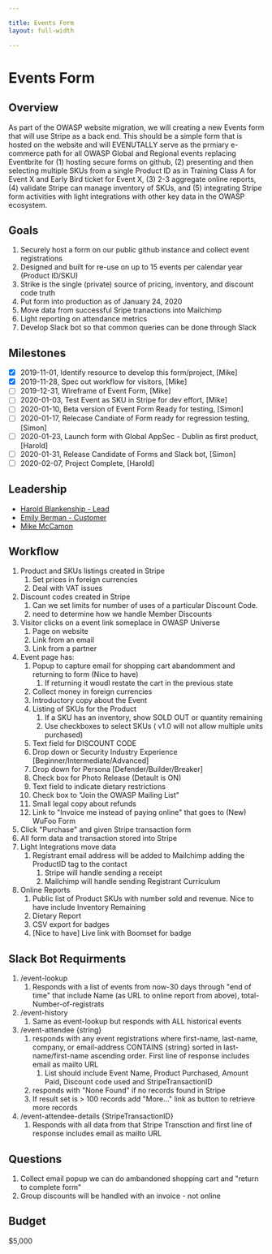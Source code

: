 ```yaml
---

title: Events Form
layout: full-width

---
```


# Events Form

## Overview

As part of the OWASP website migration, we will creating a new Events form that will use Stripe as a back end. This should be a simple form that is hosted on the website and will EVENUTALLY serve as the prmiary e-commerce path for all OWASP Global and Regional events replacing Eventbrite for (1) hosting secure forms on github, (2) presenting and then selecting multiple SKUs from a single Product ID as in Training Class A for Event X and Early Bird ticket for Event X, (3) 2-3 aggregate online reports, (4) validate Stripe can manage inventory of SKUs, and (5) integrating Stripe form activities with light integrations with other key data in the OWASP ecosystem.

## Goals

1. Securely host a form on our public github instance and collect event registrations
1. Designed and built for re-use on up to 15 events per calendar year (Product ID/SKU)
1. Strike is the single (private) source of pricing, inventory, and discount code truth
2. Put form into production as of January 24, 2020
3. Move data from successful Sripe tranactions into Mailchimp
3. Light reporting on attendance metrics
4. Develop Slack bot so that common queries can be done through Slack

## Milestones
- [x] 2019-11-01, Identify resource to develop this form/project, [Mike]
- [x] 2019-11-28, Spec out workflow for visitors, [Mike]
- [ ] 2019-12-31, Wireframe of Event Form, [Mike]
- [ ] 2020-01-03, Test Event as SKU in Stripe for dev effort, [Mike]
- [ ] 2020-01-10, Beta version of Event Form Ready for testing, [Simon]
- [ ] 2020-01-17, Relecase Candiate of Form ready for regression testing, [Simon]
- [ ] 2020-01-23, Launch form with Global AppSec - Dublin as first product, [Harold]
- [ ] 2020-01-31, Release Candidate of Forms and Slack bot, [Simon]
- [ ] 2020-02-07, Project Complete, [Harold]

## Leadership

* [Harold Blankenship - Lead](mailto:Harold.blankenship@owasp.com?subject=Project:%20Events%20Form)
* [Emily Berman - Customer](mailto:emily.berman@owasp.com?subject=Project:%20Events%20Form)
* [Mike McCamon](mailto:mike.mccamon@owasp.com?subject=Project:%20Events%20Form)

## Workflow
1. Product and SKUs listings created in Stripe
   1. Set prices in foreign currencies
   1. Deal with VAT issues
2. Discount codes created in Stripe
   1. Can we set limits for number of uses of a particular Discount Code.
   2. need to determine how we handle Member Discounts
1. Visitor clicks on a event link someplace in OWASP Universe
   1. Page on website
   2. Link from an email
   3. Link from a partner
2. Event page has:
   1. Popup to capture email for shopping cart abandomment and returning to form (Nice to have)
      1. If returning it woudl restate the cart in the previous state
   1. Collect money in foreign currencies
   1. Introductory copy about the Event
   1. Listing of SKUs for the Product
      1. If a SKU has an inventory, show SOLD OUT or quantity remaining
      2. Use checkboxes to select SKUs ( v1.0 will not allow multiple units purchased)
   1. Text field for DISCOUNT CODE
   1. Drop down or Security Industry Experience [Beginner/Intermediate/Advanced]
   1. Drop down for Persona [Defender/Builder/Breaker]
   1. Check box for Photo Release (Detault is ON)
   1. Text field to indicate dietary restrictions
   4. Check box to "Join the OWASP Mailing List"
   4. Small legal copy about refunds
   4. Link to "Invoice me instead of paying online" that goes to (New) WuFoo Form
3. Click "Purchase" and given Stripe transaction form
4. All form data and transaction stored into Stripe
5. Light Integrations move data
   1. Registrant email address will be added to Mailchimp adding the ProductID tag to the contact
      1. Stripe will handle sending a receipt
      2. Mailchimp will handle sending Registrant Curriculum
7. Online Reports
   1. Public list of Product SKUs with number sold and revenue. Nice to have include Inventory Remaining
   2. Dietary Report
   3. CSV export for badges
   4. [Nice to have] Live link with Boomset for badge
   
## Slack Bot Requirments
1. /event-lookup
   1. Responds with a list of events from now-30 days through "end of time" that include Name (as URL to online report from above), total-Number-of-registrats
1. /event-history 
   1. Same as event-lookup but responds with ALL historical events
2. /event-attendee {string}
   1. responds with any event registrations where first-name, last-name, company, or email-address CONTAINS {string} sorted in last-name/first-name ascending order. First line of response includes email as mailto URL
      1. List should include Event Name, Product Purchased, Amount Paid, Discount code used and StripeTransactionID
   2. responds with "None Found" if no records found in Stripe
   3. If result set is > 100 records add "More..." link as button to retrieve more records
3. /event-attendee-details {StripeTransactionID}
   1. Responds with all data from that Stripe Transction and first line of response includes email as mailto URL

## Questions
1. Collect email popup we can do ambandoned shopping cart and "return to complete form"
2. Group discounts will be handled with an invoice - not online

## Budget

$5,000

